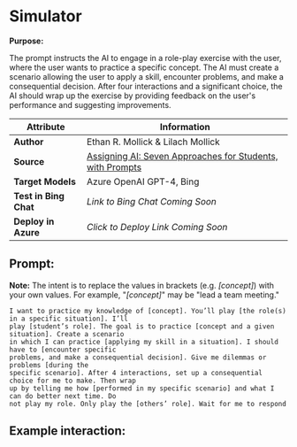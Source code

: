# Simulator

**Purpose:**

The prompt instructs the AI to engage in a role-play exercise with the user, where the user wants to practice a specific concept. The AI must create a scenario allowing the user to apply a skill, encounter problems, and make a consequential decision. After four interactions and a significant choice, the AI should wrap up the exercise by providing feedback on the user's performance and suggesting improvements.  

| **Attribute** | **Information**       |
|---------------------|-----------------------|
| **Author** | Ethan R. Mollick & Lilach Mollick |
| **Source** | [Assigning AI: Seven Approaches for Students, with Prompts](https://papers.ssrn.com/sol3/papers.cfm?abstract_id=4475995) |
| **Target Models** | Azure OpenAI GPT-4, Bing |
| **Test in Bing Chat** | *Link to Bing Chat Coming Soon* |
| **Deploy in Azure** | *Click to Deploy Link Coming Soon* |

## Prompt:

**Note:** The intent is to replace the values in brackets (e.g. *\[concept\]*) with your own values. For example, "*\[concept\]*" may be "lead a team meeting."

```
I want to practice my knowledge of [concept]. You’ll play [the role(s) in a specific situation]. I’ll 
play [student’s role]. The goal is to practice [concept and a given situation]. Create a scenario 
in which I can practice [applying my skill in a situation]. I should have to [encounter specific 
problems, and make a consequential decision]. Give me dilemmas or problems [during the 
specific scenario]. After 4 interactions, set up a consequential choice for me to make. Then wrap 
up by telling me how [performed in my specific scenario] and what I can do better next time. Do 
not play my role. Only play the [others’ role]. Wait for me to respond
```

## Example interaction:
